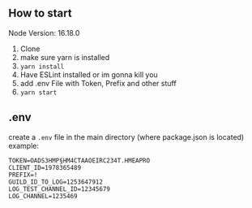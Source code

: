 ## How to start

Node Version: 16.18.0

1. Clone
2. make sure yarn is installed
3. `yarn install`
4. Have ESLint installed or im gonna kill you
5. add .env File with Token, Prefix and other stuff
6. `yarn start`


## .env

create a `.env` file in the main directory (where package.json is located)
example:

```env
TOKEN=OADS3HMP§HM4CTAAOEIRC234T.HMEAPRO
CLIENT_ID=1978365489
PREFIX=!
GUILD_ID_TO_LOG=1253647912
LOG_TEST_CHANNEL_ID=12345679
LOG_CHANNEL=1235469
```
